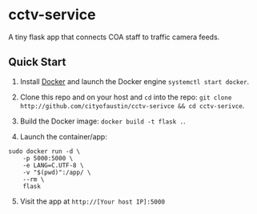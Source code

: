 #  cctv-service
A tiny flask app that connects COA staff to traffic camera feeds.

##  Quick Start
1. Install [Docker](https://docs.docker.com/) and launch the Docker engine `systemctl start docker`.

2. Clone this repo and on your host and `cd` into the repo: `git clone http://github.com/cityofaustin/cctv-serivce && cd cctv-serivce`.

3. Build the Docker image: `docker build -t flask .`.

4. Launch the container/app: 

```
sudo docker run -d \
    -p 5000:5000 \
    -e LANG=C.UTF-8 \
    -v "$(pwd)":/app/ \
    --rm \
    flask
```

5. Visit the app at `http://[Your host IP]:5000`